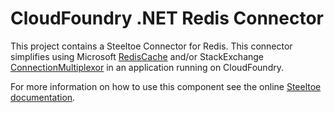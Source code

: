 ﻿# CloudFoundry .NET Redis Connector

This project contains a Steeltoe Connector for Redis.  This connector simplifies using Microsoft [RedisCache](https://github.com/aspnet/Caching/tree/dev/src/Microsoft.Extensions.Caching.Redis) and/or StackExchange [ConnectionMultiplexor](https://github.com/StackExchange/StackExchange.Redis) in an application running on CloudFoundry.

For more information on how to use this component see the online [Steeltoe documentation](https://steeltoe.io/).